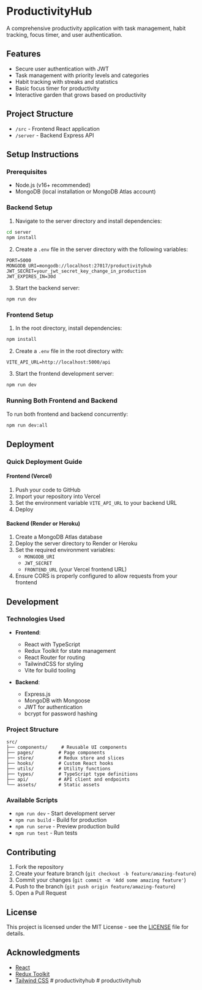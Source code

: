 # ProductivityHub

A comprehensive productivity application with task management, habit tracking, focus timer, and user authentication.

## Features

- Secure user authentication with JWT
- Task management with priority levels and categories
- Habit tracking with streaks and statistics
- Basic focus timer for productivity
- Interactive garden that grows based on productivity

## Project Structure

- `/src` - Frontend React application
- `/server` - Backend Express API

## Setup Instructions

### Prerequisites

- Node.js (v16+ recommended)
- MongoDB (local installation or MongoDB Atlas account)

### Backend Setup

1. Navigate to the server directory and install dependencies:

```bash
cd server
npm install
```

2. Create a `.env` file in the server directory with the following variables:

```
PORT=5000
MONGODB_URI=mongodb://localhost:27017/productivityhub
JWT_SECRET=your_jwt_secret_key_change_in_production
JWT_EXPIRES_IN=30d
```

3. Start the backend server:

```bash
npm run dev
```

### Frontend Setup

1. In the root directory, install dependencies:

```bash
npm install
```

2. Create a `.env` file in the root directory with:

```
VITE_API_URL=http://localhost:5000/api
```

3. Start the frontend development server:

```bash
npm run dev
```

### Running Both Frontend and Backend

To run both frontend and backend concurrently:

```bash
npm run dev:all
```

## Deployment

### Quick Deployment Guide

#### Frontend (Vercel)

1. Push your code to GitHub
2. Import your repository into Vercel
3. Set the environment variable `VITE_API_URL` to your backend URL
4. Deploy

#### Backend (Render or Heroku)

1. Create a MongoDB Atlas database
2. Deploy the server directory to Render or Heroku
3. Set the required environment variables:
   - `MONGODB_URI`
   - `JWT_SECRET`
   - `FRONTEND_URL` (your Vercel frontend URL)
4. Ensure CORS is properly configured to allow requests from your frontend

## Development

### Technologies Used

- **Frontend**:
  - React with TypeScript
  - Redux Toolkit for state management
  - React Router for routing
  - TailwindCSS for styling
  - Vite for build tooling

- **Backend**:
  - Express.js
  - MongoDB with Mongoose
  - JWT for authentication
  - bcrypt for password hashing

### Project Structure

```
src/
├── components/     # Reusable UI components
├── pages/         # Page components
├── store/         # Redux store and slices
├── hooks/         # Custom React hooks
├── utils/         # Utility functions
├── types/         # TypeScript type definitions
├── api/           # API client and endpoints
└── assets/        # Static assets
```

### Available Scripts

- `npm run dev` - Start development server
- `npm run build` - Build for production
- `npm run serve` - Preview production build
- `npm run test` - Run tests

## Contributing

1. Fork the repository
2. Create your feature branch (`git checkout -b feature/amazing-feature`)
3. Commit your changes (`git commit -m 'Add some amazing feature'`)
4. Push to the branch (`git push origin feature/amazing-feature`)
5. Open a Pull Request

## License

This project is licensed under the MIT License - see the [LICENSE](LICENSE) file for details.

## Acknowledgments

- [React](https://reactjs.org/)
- [Redux Toolkit](https://redux-toolkit.js.org/)
- [Tailwind CSS](https://tailwindcss.com/)
#   p r o d u c t i v i t y h u b  
 #   p r o d u c t i v i t y h u b  
 
